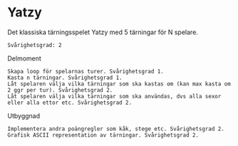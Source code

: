 # Yatzy
Det klassiska tärningsspelet Yatzy med 5 tärningar för N spelare.

    Svårighetsgrad: 2

Delmoment

    Skapa loop för spelarnas turer. Svårighetsgrad 1.
    Kasta n tärningar. Svårighetsgrad 1.
    Låt spelaren välja vilka tärningar som ska kastas om (kan max kasta om 2 ggr per tur). Svårighetsgrad 2.
    Låt spelaren välja vilka tärningar som ska användas, dvs alla sexor eller alla ettor etc. Svårighetsgrad 2.

Utbyggnad

    Implementera andra poängregler som kåk, stege etc. Svårighetsgrad 2.
    Grafisk ASCII representation av tärningar. Svårighetsgrad 2.
